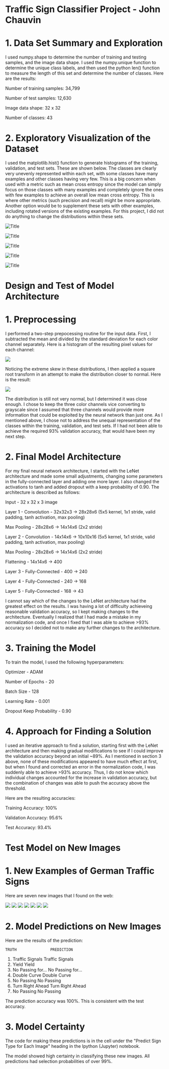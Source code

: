 
# Traffic Sign Classifier Project - John Chauvin

# 1. Data Set Summary and Exploration

I used numpy.shape to determine the number of training and testing samples, and the image data shape. I used the numpy.unique function to determine the unique class labels, and then used the python len() function to measure the length of this set and determine the number of classes. Here are the results:

Number of training samples: 34,799

Number of test samples: 12,630

Image data shape: 32 x 32

Number of classes: 43

# 2. Exploratory Visualization of the Dataset

I used the matplotlib.hist() function to generate histograms of the training, validation, and test sets. These are shown below. The classes are clearly very unevenly represented within each set, with some classes have many examples and other classes having very few. This is a big concern when used with a metric such as mean cross entropy since the model can simply focus on those classes with many examples and completely ignore the ones with few examples to achieve an overall low mean cross entropy. This is where other metrics (such precision and recall) might be more appropriate. Another option would be to supplement these sets with other examples, including rotated versions of the existing examples. For this project, I did not do anything to change the distributions within these sets.

![](./TrainingImage_0.png?raw=True "Title")

![](./TrainingImage_1.png?raw=True "Title")

![](./TrainingImage_2.png?raw=True "Title")

![](./TrainingImage_3.png?raw=True "Title")

![](./TrainingImage_4.png?raw=True "Title")

# Design and Test of Model Architecture

# 1. Preprocessing

I performed a two-step prepocessing routine for the input data. First, I subtracted the mean and divided by the standard deviation for each color channel separately. Here is a histogram of the resulting pixel values for each channel:

![](./HistogramPixelValues_before.png)

Noticing the extreme skew in these distributions, I then applied a square root transform in an attempt to make the distribution closer to normal. Here is the result:

![](./HistogramNormalizedPixelValues.png)

The distribution is still not very normal, but I determined it was close enough. I chose to keep the three color channels vice converting to grayscale since I assumed that three channels would provide more information that could be exploited by the neural network than just one. As I mentioned above, I chose not to address the unequal representation of the classes within the training, validation, and test sets. If I had not been able to achieve the required 93% validation accuracy, that would have been my next step.

# 2. Final Model Architecture

For my final neural network architecture, I started with the LeNet architecture and made some small adjustments, changing some parameters in the fully-connected layer and adding one more layer. I also changed the activations to tanh and added dropout with a keep probability of 0.90. The architecture is described as follows:

Input - 32 x 32 x 3 image

Layer 1 - Convolution - 32x32x3 -> 28x28x6 (5x5 kernel, 1x1 stride, valid padding, tanh activation, max pooling)

Max Pooling - 28x28x6 -> 14x14x6 (2x2 stride)

Layer 2 - Convolution - 14x14x6 -> 10x10x16 (5x5 kernel, 1x1 stride, valid padding, tanh activation, max pooling)

Max Pooling - 28x28x6 -> 14x14x6 (2x2 stride)

Flattening - 14x14x6 -> 400

Layer 3 - Fully-Connected - 400 -> 240

Layer 4 - Fully-Connected - 240 -> 168

Layer 5 - Fully-Connected - 168 -> 43

I cannot say which of the changes to the LeNet architecture had the greatest effect on the results. I was having a lot of difficulty achieveing reasonable validation accuracy, so I kept making changes to the architecture. Eventually I realized that I had made a mistake in my normalization code, and once I fixed that I was able to achieve >93% accuracy so I decided not to make any further changes to the architecture.

# 3. Training the Model

To train the model, I used the following hyperparameters:

Optimizer - ADAM

Number of Epochs - 20

Batch Size - 128

Learning Rate - 0.001

Dropout Keep Probability - 0.90

# 4. Approach for Finding a Solution

I used an iterative approach to find a solution, starting first with the LeNet architecture and then making gradual modifications to see if I could improve the validation accuracy beyond an initial ~89%. As I mentioned in section 3 above, none of these modifications appeared to have much effect at first, but when I found and corrected an error in the normalization code, I was suddenly able to achieve >93% accuracy. Thus, I do not know which individual changes accounted for the increase in validation accuracy, but the combination of changes was able to push the accuracy above the threshold.

Here are the resulting accuracies:

Training Accuracy: 100%

Validation Accuracy: 95.6%

Test Accuracy: 93.4%

# Test Model on New Images

# 1. New Examples of German Traffic Signs

Here are seven new images that I found on the web:

![](./NewImage_0.png)
![](./NewImage_1.png)
![](./NewImage_2.png)
![](./NewImage_3.png)
![](./NewImage_4.png)
![](./NewImage_5.png)
![](./NewImage_6.png)

# 2. Model Predictions on New Images
Here are the results of the prediction:

    TRUTH               PREDICTION
1. Traffic Signals      Traffic Signals
2. Yield                Yield
3. No Passing for...    No Passing for...
4. Double Curve         Double Curve
5. No Passing           No Passing
6. Turn Right Ahead     Turn Right Ahead
7. No Passing           No Passing

The prediction accuracy was 100%. This is consistent with the test accuracy.
# 3. Model Certainty

The code for making these predictions is in the cell under the "Predict Sign Type for Each Image" heading in the Ipython (Jupyter) notebook.

The model showed high certainty in classifying these new images. All predictions had selection probabilities of over 99%.


```python

```

